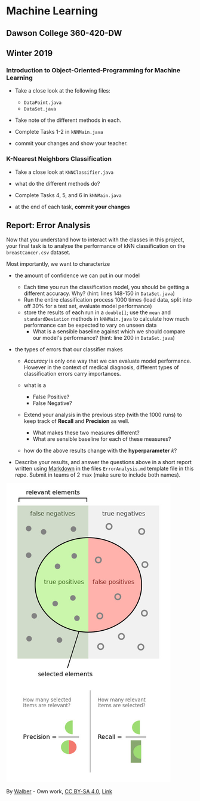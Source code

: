 # Machine Learning
## Dawson College 360-420-DW
## Winter 2019

### Introduction to Object-Oriented-Programming for Machine Learning

- Take a close look at the following files:
  - `DataPoint.java`
  - `DataSet.java`

- Take note of the different methods in each.

- Complete Tasks 1-2 in `kNNMain.java`

- commit your changes and show your teacher.

### K-Nearest Neighbors Classification
 - Take a close look at `KNNClassifier.java`
 - what do the different methods do?

 - Complete Tasks 4, 5, and 6 in `kNNMain.java`
  - at the end of each task, **commit your changes**

## Report: Error Analysis

Now that you understand how to interact with the classes in this project, your final task is to analyse the performance of kNN classification on the `breastCancer.csv` dataset.

Most importantly, we want to characterize

 - the amount of confidence we can put in our model
    - Each time you run the classification model, you should be getting a different accuracy. Why? (hint: lines 148-150 in `DataSet.java`)
    - Run the entire classification process 1000 times (load data, split into off 30% for a test set, evaluate model performance)
    - store the results of each run in a `double[]`; use the `mean` and `standardDeviation` methods in `kNNMain.java` to calculate how much performance can be expected to vary on unseen data
        - What is a sensible baseline against which we should compare our model's performance? (hint: line 200 in `DataSet.java`)

 - the types of errors that our classifier makes
    - *Accuracy* is only one way that we can evaluate model performance. However in the context of medical diagnosis, different types of classification errors carry importances.
    - what is a
      - False Positive?
      - False Negative?

    - Extend your analysis in the previous step (with the 1000 runs) to keep track of **Recall** and **Precision** as well.
      - What makes these two measures different?
      - What are sensible baseline for each of these measures?

    - how do the above results change with the **hyperparameter** *k*?

 - Describe your results, and answer the questions above in a short report written using [Markdown](https://github.com/adam-p/markdown-here/wiki/Markdown-Cheatsheet) in the files `ErrorAnalysis.md` template file in this repo. Submit in teams of 2 max (make sure to include both names).



![Precision & Recall](Precisionrecall.jpg)

By <a href="//commons.wikimedia.org/wiki/User:Walber" title="User:Walber">Walber</a> - <span class="int-own-work" lang="en">Own work</span>, <a href="https://creativecommons.org/licenses/by-sa/4.0" title="Creative Commons Attribution-Share Alike 4.0">CC BY-SA 4.0</a>, <a href="https://commons.wikimedia.org/w/index.php?curid=36926283">Link</a>
